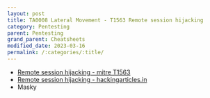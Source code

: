 ```yaml
---
layout: post
title: TA0008 Lateral Movement - T1563 Remote session hijacking
category: Pentesting
parent: Pentesting
grand_parent: Cheatsheets
modified_date: 2023-03-16
permalink: /:categories/:title/
---
```



 - [Remote session hijacking - mitre T1563](https://attack.mitre.org/techniques/T1563/002/)
 - [Remote session hijacking - hackingarticles.in](https://www.hackingarticles.in/rdp-session-hijacking-with-tscon/)
 - Masky











